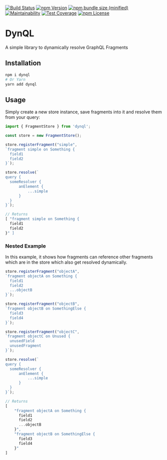 [![Build Status](https://img.shields.io/endpoint.svg?url=https%3A%2F%2Factions-badge.atrox.dev%2Fsinexist%2Fdynql%2Fbadge%3Fref%3Dmaster&style=for-the-badge)](https://github.com/sinexist/dynql/actions)
[![npm Version](https://img.shields.io/npm/v/dynql.svg?style=for-the-badge)](https://www.npmjs.com/package/dynql)
[![npm bundle size (minified)](https://img.shields.io/bundlephobia/min/dynql.svg?style=for-the-badge)](https://www.npmjs.com/package/dynql)
[![Maintainability](https://img.shields.io/codeclimate/maintainability-percentage/SiNEXiST/dynql.svg?style=for-the-badge)](https://codeclimate.com/github/SiNEXiST/dynql)
[![Test Coverage](https://img.shields.io/codeclimate/coverage/SiNEXiST/dynql.svg?style=for-the-badge)](https://codeclimate.com/github/SiNEXiST/dynql)
[![npm License](https://img.shields.io/npm/l/dynql.svg?style=for-the-badge)](https://spdx.org/licenses/MIT.html)

# DynQL

A simple library to dynamically resolve GraphQL Fragments

## Installation

```sh
npm i dynql
# Or Yarn
yarn add dynql
```

## Usage

Simply create a new store instance, save fragments into it and resolve them from your query:

```ts
import { FragmentStore } from 'dynql';

const store = new FragmentStore();

store.registerFragment("simple", 
`fragment simple on Something {
  field1
  field2
}`);

store.resolve(`
query {
  someResolver {
      anElement {
          ...simple
      }
  }   
}`);

// Returns
[ "fragment simple on Something {
  field1
  field2
}" ]
```

### Nested Example

In this example, it shows how fragments can reference other fragments which are in the store which also get resolved dynamically.

```ts
store.registerFragment("objectA",
`fragment objectA on Something {
  field1
  field2
  ...objectB
}`);

store.registerFragment("objectB",
`fragment objectB on SomethingElse {
  field3
  field4
}`);

store.registerFragment("objectC",
`fragment objectC on Unused {
  unusedField
  unusedFragment   
}`);

store.resolve(`
query {
  someResolver {
      anElement {
          ...simple
      }
  }   
}`);

// Returns
[
    "fragment objectA on Something {
      field1
      field2
      ...objectB
    }",
    "fragment objectB on SomethingElse {
      field3
      field4
    }"
]
```